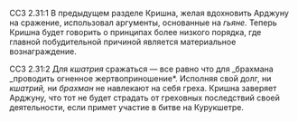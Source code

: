 ССЗ 2.31:1	В предыдущем разделе Кришна, желая вдохновить Арджуну на сражение, использовал аргументы, основанные на _гьяне._ Теперь Кришна будет говорить о принципах более низкого порядка, где главной побудительной причиной является материальное вознаграждение.

ССЗ 2.31:2	Для _кшатрия_ сражаться — все равно что для _брахмана _проводить огненное жертвоприношение\*. Исполняя свой долг, ни _кшатрий,_ ни _брахман_ не навлекают на себя греха. Кришна заверяет Арджуну, что тот не будет страдать от греховных последствий своей деятельности, если примет участие в битве на Курукшетре.